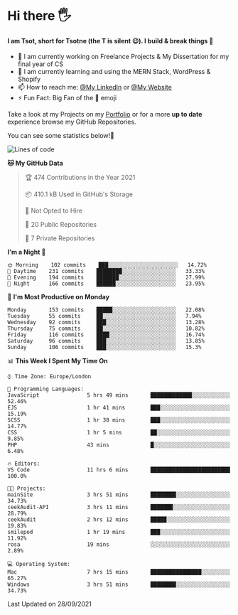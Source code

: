 # Hi there :raised_hand_with_fingers_splayed:
#### I am Tsot, short for Tsotne (the T is silent :wink:). I build & break things :space_invader:
- :telescope: I am currently working on Freelance Projects & My Dissertation for my final year of CS
- :seedling: I am currently learning and using the MERN Stack, WordPress & Shopify
- :mailbox: How to reach me: [@My LinkedIn](https://www.linkedin.com/in/tsotne-gvadzabia/) or [@My Website](https://tsotnegvadzabia.me/contact)
- :zap: Fun Fact: Big Fan of the :space_invader: emoji

Take a look at my Projects on my [Portfolio](https://tsotne.co.uk/) or for a more **up to date** experience browse my GitHub Repositories.

You can see some statistics below!:space_invader:
<!--START_SECTION:waka-->
![Lines of code](https://img.shields.io/badge/From%20Hello%20World%20I%27ve%20Written-3.5%20million%20lines%20of%20code-blue)

**🐱 My GitHub Data** 

> 🏆 474 Contributions in the Year 2021
 > 
> 📦 410.1 kB Used in GitHub's Storage 
 > 
> 🚫 Not Opted to Hire
 > 
> 📜 20 Public Repositories 
 > 
> 🔑 7 Private Repositories  
 > 
**I'm a Night 🦉** 

```text
🌞 Morning    102 commits    ███░░░░░░░░░░░░░░░░░░░░░░   14.72% 
🌆 Daytime    231 commits    ████████░░░░░░░░░░░░░░░░░   33.33% 
🌃 Evening    194 commits    ███████░░░░░░░░░░░░░░░░░░   27.99% 
🌙 Night      166 commits    ██████░░░░░░░░░░░░░░░░░░░   23.95%

```
📅 **I'm Most Productive on Monday** 

```text
Monday       153 commits    █████░░░░░░░░░░░░░░░░░░░░   22.08% 
Tuesday      55 commits     ██░░░░░░░░░░░░░░░░░░░░░░░   7.94% 
Wednesday    92 commits     ███░░░░░░░░░░░░░░░░░░░░░░   13.28% 
Thursday     75 commits     ██░░░░░░░░░░░░░░░░░░░░░░░   10.82% 
Friday       116 commits    ████░░░░░░░░░░░░░░░░░░░░░   16.74% 
Saturday     96 commits     ███░░░░░░░░░░░░░░░░░░░░░░   13.85% 
Sunday       106 commits    ███░░░░░░░░░░░░░░░░░░░░░░   15.3%

```


📊 **This Week I Spent My Time On** 

```text
⌚︎ Time Zone: Europe/London

💬 Programming Languages: 
JavaScript               5 hrs 49 mins       █████████████░░░░░░░░░░░░   52.46% 
EJS                      1 hr 41 mins        ███░░░░░░░░░░░░░░░░░░░░░░   15.19% 
SCSS                     1 hr 38 mins        ███░░░░░░░░░░░░░░░░░░░░░░   14.77% 
CSS                      1 hr 5 mins         ██░░░░░░░░░░░░░░░░░░░░░░░   9.85% 
PHP                      43 mins             █░░░░░░░░░░░░░░░░░░░░░░░░   6.48%

🔥 Editors: 
VS Code                  11 hrs 6 mins       █████████████████████████   100.0%

🐱‍💻 Projects: 
mainSite                 3 hrs 51 mins       ████████░░░░░░░░░░░░░░░░░   34.73% 
ceekAudit-API            3 hrs 11 mins       ███████░░░░░░░░░░░░░░░░░░   28.79% 
ceekAudit                2 hrs 12 mins       █████░░░░░░░░░░░░░░░░░░░░   19.83% 
smilepod                 1 hr 19 mins        ███░░░░░░░░░░░░░░░░░░░░░░   11.92% 
rosa                     19 mins             ░░░░░░░░░░░░░░░░░░░░░░░░░   2.89%

💻 Operating System: 
Mac                      7 hrs 15 mins       ████████████████░░░░░░░░░   65.27% 
Windows                  3 hrs 51 mins       ████████░░░░░░░░░░░░░░░░░   34.73%

```


 Last Updated on 28/09/2021
<!--END_SECTION:waka-->
